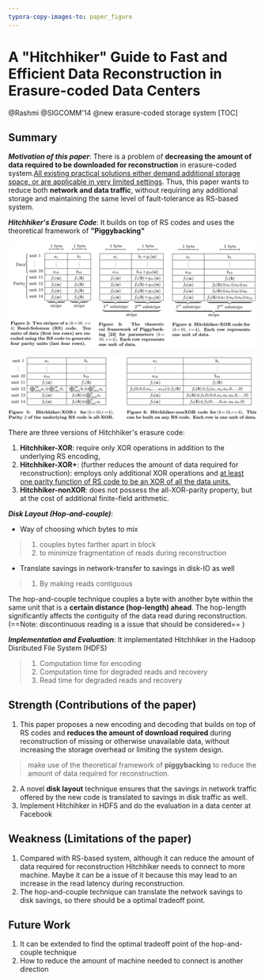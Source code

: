 ```yaml
---
typora-copy-images-to: paper_figure
---
```


# A "Hitchhiker" Guide to Fast and Efficient Data Reconstruction in Erasure-coded Data Centers
@Rashmi @SIGCOMM'14 @new erasure-coded storage system
[TOC]

## Summary
***Motivation of this paper***: There is a  problem of **decreasing the amount of data required to be downloaded for reconstruction** in erasure-coded system.<u>All existing practical solutions either demand additional storage space, or are applicable in very limited settings</u>. Thus, this paper wants to reduce both **network and data traffic**, without requiring any additional storage and maintaining the same level of fault-tolerance as RS-based system.

***Hitchhiker's Erasure Code***: It builds on top of RS codes and uses the theoretical framework of **"Piggybacking"**

![1533713900014](paper_figure/1533713900014.png)

![1533716802051](paper_figure/1533716802051.png)

There are three versions of Hitchhiker's erasure code:
1. **Hitchhiker-XOR**: require only XOR operations in addition to the underlying RS encoding,
2. **Hitchhiker-XOR+**: (further reduces the amount of data required for reconstruction): employs only additional XOR operations and <u>at least one parity function of RS code to be an XOR of all the data units.</u>
3. **Hitchhiker-nonXOR**: does not possess the all-XOR-parity property, but at the cost of additional finite-field arithmetic.

***Disk Layout (Hop-and-couple)***: 
- Way of choosing which bytes to mix
>1. couples bytes farther apart in block
>2. to minimize fragmentation of reads during reconstruction
- Translate savings in network-transfer to savings in disk-IO as well
>1. By making reads contiguous

The hop-and-couple technique couples a byte with another byte within the same unit that is a **certain distance (hop-length) ahead**. The hop-length significantly affects the contiguity of the data read during reconstruction. (==Note: discontinuous reading is a issue that should be considered== ) 

***Implementation and Evaluation***: It implementated Hitchhiker in the Hadoop Disributed File System (HDFS) 
>1. Computation time for encoding
>2. Computation time for degraded reads and recovery
>3. Read time for degraded reads and recovery



## Strength (Contributions of the paper)
1. This paper proposes a new encoding and decoding that builds on top of RS codes and **reduces the amount of download required** during reconstruction of missing or otherwise unavailable data, without increasing the storage overhead or limiting the system design.
>make use of the theoretical framework of **piggybacking** to reduce the amount of data required for reconstruction.

2. A novel **disk layout** technique ensures that the savings in network traffic offered by the new code is translated to savings in disk traffic as well.
3. Implement Hitchihker in HDFS and do the evaluation in a data center at Facebook 


##  Weakness (Limitations of the paper)
1. Compared with RS-based system, although it can reduce the amount of data required for reconstruction Hitchhiker needs to connect to more machine. Maybe it can be a issue of it because this may lead to an increase in the read latency during reconstruction.
2. The hop-and-couple technique can translate the network savings to disk savings, so there should be a optimal tradeoff point.

##  Future Work
1. It can be extended to find the optimal tradeoff point of the hop-and-couple technique
2. How to reduce the amount of machine needed to connect is another direction


